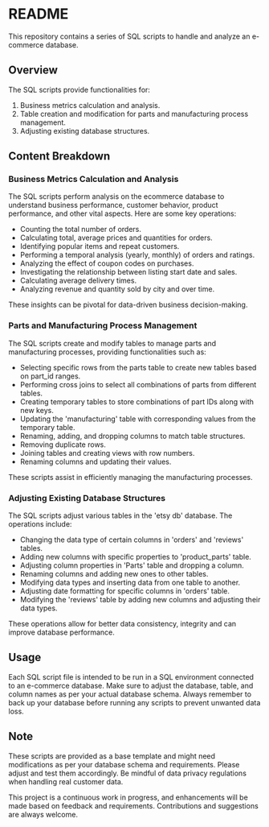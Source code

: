 # README

This repository contains a series of SQL scripts to handle and analyze an e-commerce database.

## Overview

The SQL scripts provide functionalities for:

1. Business metrics calculation and analysis.
2. Table creation and modification for parts and manufacturing process management.
3. Adjusting existing database structures.

## Content Breakdown

### Business Metrics Calculation and Analysis

The SQL scripts perform analysis on the ecommerce database to understand business performance, customer behavior, product performance, and other vital aspects. Here are some key operations:

- Counting the total number of orders.
- Calculating total, average prices and quantities for orders.
- Identifying popular items and repeat customers.
- Performing a temporal analysis (yearly, monthly) of orders and ratings.
- Analyzing the effect of coupon codes on purchases.
- Investigating the relationship between listing start date and sales.
- Calculating average delivery times.
- Analyzing revenue and quantity sold by city and over time.
  
These insights can be pivotal for data-driven business decision-making.

### Parts and Manufacturing Process Management

The SQL scripts create and modify tables to manage parts and manufacturing processes, providing functionalities such as:

- Selecting specific rows from the parts table to create new tables based on part_id ranges.
- Performing cross joins to select all combinations of parts from different tables.
- Creating temporary tables to store combinations of part IDs along with new keys.
- Updating the 'manufacturing' table with corresponding values from the temporary table.
- Renaming, adding, and dropping columns to match table structures.
- Removing duplicate rows.
- Joining tables and creating views with row numbers.
- Renaming columns and updating their values.
  
These scripts assist in efficiently managing the manufacturing processes.

### Adjusting Existing Database Structures

The SQL scripts adjust various tables in the 'etsy db' database. The operations include:

- Changing the data type of certain columns in 'orders' and 'reviews' tables.
- Adding new columns with specific properties to 'product_parts' table.
- Adjusting column properties in 'Parts' table and dropping a column.
- Renaming columns and adding new ones to other tables.
- Modifying data types and inserting data from one table to another.
- Adjusting date formatting for specific columns in 'orders' table.
- Modifying the 'reviews' table by adding new columns and adjusting their data types.

These operations allow for better data consistency, integrity and can improve database performance.

## Usage

Each SQL script file is intended to be run in a SQL environment connected to an e-commerce database. Make sure to adjust the database, table, and column names as per your actual database schema. Always remember to back up your database before running any scripts to prevent unwanted data loss.

## Note

These scripts are provided as a base template and might need modifications as per your database schema and requirements. Please adjust and test them accordingly. Be mindful of data privacy regulations when handling real customer data. 

This project is a continuous work in progress, and enhancements will be made based on feedback and requirements. Contributions and suggestions are always welcome.

